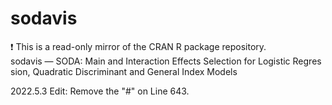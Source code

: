 # sodavis
:exclamation: This is a read-only mirror of the CRAN R package repository.  sodavis — SODA: Main and Interaction Effects Selection for Logistic Regression, Quadratic Discriminant and General Index Models  

2022.5.3
Edit: Remove the "#" on Line 643.

